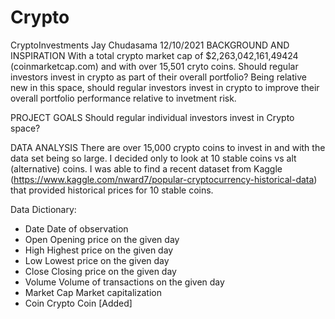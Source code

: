 # Crypto

CryptoInvestments
Jay Chudasama
12/10/2021
BACKGROUND AND INSPIRATION
With a total crypto market cap of $2,263,042,161,49424 (coinmarketcap.com) and with over 15,501 cryto coins. Should regular investors invest in crypto as part of their overall portfolio? Being relative new in this space, should regular investors invest in crypto to improve their overall portfolio performance relative to invetment risk.

PROJECT GOALS
Should regular individual investors invest in Crypto space?

DATA ANALYSIS
There are over 15,000 crypto coins to invest in and with the data set being so large. I decided only to look at 10 stable coins vs alt (alternative) coins. I was able to find a recent dataset from Kaggle (https://www.kaggle.com/nward7/popular-cryptocurrency-historical-data) that provided historical prices for 10 stable coins.

Data Dictionary:

- Date Date of observation
- Open Opening price on the given day
- High Highest price on the given day
- Low Lowest price on the given day
- Close Closing price on the given day
- Volume Volume of transactions on the given day
- Market Cap Market capitalization
- Coin Crypto Coin [Added]
